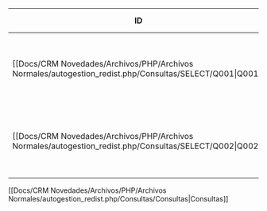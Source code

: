 
| ID                                                                                                  | Tipo   | Archivo Origen         | Modulo Funcional          | Base de Datos    | Tablas Afectadas | Joins | Objetivo                                                             | Impacto | Observacion |
| --------------------------------------------------------------------------------------------------- | ------ | ---------------------- | ------------------------- | ---------------- | ---------------- | ----- | -------------------------------------------------------------------- | ------- | ----------- |
| [[Docs/CRM Novedades/Archivos/PHP/Archivos Normales/autogestion_redist.php/Consultas/SELECT/Q001\|Q001]] | SELECT | autogestion_redist.php | Vendedores / Asignación   | gyssrl_novedades | sm_vendedores    | -     | Obtener 2 vendedores activos del callcenter para asignar operaciones | Lectura |             |
| [[Docs/CRM Novedades/Archivos/PHP/Archivos Normales/autogestion_redist.php/Consultas/SELECT/Q002\|Q002]] | SELECT | autogestion_redist.php | Autogestión / Operaciones | gyssrl_novedades | sw_operaciones   | -     | Buscar operaciones pendientes de emisión y sin actividad reciente    | Lectura |             |


[[Docs/CRM Novedades/Archivos/PHP/Archivos Normales/autogestion_redist.php/Consultas/Consultas|Consultas]]